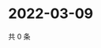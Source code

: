 # 2022-03-09

共 0 条

<!-- BEGIN WEIBO -->
<!-- 最后更新时间 Wed Mar 09 2022 00:01:26 GMT+0800 (China Standard Time) -->

<!-- END WEIBO -->
